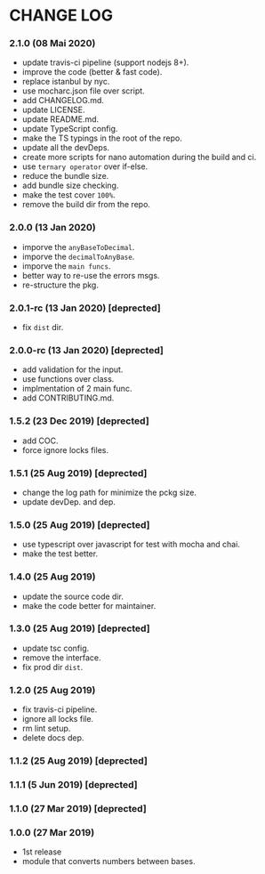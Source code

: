 # CHANGE LOG

### 2.1.0 (08 Mai 2020)
  - update travis-ci pipeline (support nodejs 8+).
  - improve the code (better & fast code).
  - replace istanbul by nyc.
  - use mocharc.json file over script.
  - add CHANGELOG.md.
  - update LICENSE.
  - update README.md.
  - update TypeScript config.
  - make the TS typings in the root of the repo.
  - update all the devDeps.
  - create more scripts for nano automation during the build and ci.
  - use `ternary operator` over if-else.
  - reduce the bundle size.
  - add bundle size checking.
  - make the test cover `100%`.
  - remove the build dir from the repo.

### 2.0.0 (13 Jan 2020)
  - imporve the `anyBaseToDecimal`.
  - imporve the `decimalToAnyBase`.
  - imporve the `main funcs`.
  - better way to re-use the errors msgs.
  - re-structure the pkg.

### 2.0.1-rc (13 Jan 2020) [deprected]
  - fix `dist` dir.

### 2.0.0-rc (13 Jan 2020) [deprected]
  - add validation for the input.
  - use functions over class.
  - implmentation of 2 main func.
  - add CONTRIBUTING.md.

### 1.5.2 (23 Dec 2019) [deprected]
  - add COC.
  - force ignore locks files.

### 1.5.1 (25 Aug 2019) [deprected]
  - change the log path for minimize the pckg size.
  - update devDep. and dep.

### 1.5.0 (25 Aug 2019) [deprected]
  - use typescript over javascript for test with mocha and chai.
  - make the test better.

### 1.4.0 (25 Aug 2019)
  - update the source code dir.
  - make the code better for maintainer.

### 1.3.0 (25 Aug 2019) [deprected]
  - update tsc config.
  - remove the interface.
  - fix prod dir `dist`.

### 1.2.0 (25 Aug 2019)
  - fix travis-ci pipeline.
  - ignore all locks file.
  - rm lint setup.
  - delete docs dep.

### 1.1.2 (25 Aug 2019) [deprected]

### 1.1.1 (5 Jun 2019) [deprected]

### 1.1.0 (27 Mar 2019) [deprected]

### 1.0.0 (27 Mar 2019)
  - 1st release
  - module that converts numbers between bases.
